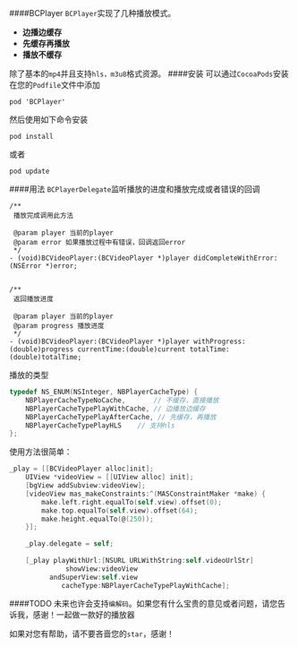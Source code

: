 ####BCPlayer
`BCPlayer`实现了几种播放模式。
- **边播边缓存** 
- **先缓存再播放** 
- **播放不缓存** 

除了基本的`mp4`并且支持`hls，m3u8`格式资源。
####安装
可以通过`CocoaPods`安装
在您的`Podfile`文件中添加
```
pod 'BCPlayer'
```
然后使用如下命令安装
```
pod install
```
或者
```
pod update
```

####用法
`BCPlayerDelegate`监听播放的进度和播放完成或者错误的回调
```
/**
 播放完成调用此方法

 @param player 当前的player
 @param error 如果播放过程中有错误，回调返回error
 */
- (void)BCVideoPlayer:(BCVideoPlayer *)player didCompleteWithError:(NSError *)error;


/**
 返回播放进度

 @param player 当前的player
 @param progress 播放进度
 */
- (void)BCVideoPlayer:(BCVideoPlayer *)player withProgress:(double)progress currentTime:(double)current totalTime:(double)totalTime;
```
播放的类型
``` objectivec
typedef NS_ENUM(NSInteger, NBPlayerCacheType) {
    NBPlayerCacheTypeNoCache,       // 不缓存，直接播放
    NBPlayerCacheTypePlayWithCache, // 边播放边缓存
    NBPlayerCacheTypePlayAfterCache, // 先缓存，再播放
    NBPlayerCacheTypePlayHLS    // 支持hls
};
```
使用方法很简单：
``` objectivec
_play = [[BCVideoPlayer alloc]init];
    UIView *videoView = [[UIView alloc] init];
    [bgView addSubview:videoView];
    [videoView mas_makeConstraints:^(MASConstraintMaker *make) {
        make.left.right.equalTo(self.view).offset(0);
        make.top.equalTo(self.view).offset(64);
        make.height.equalTo(@(250));
    }];
    
    _play.delegate = self;
    
    [_play playWithUrl:[NSURL URLWithString:self.videoUrlStr]
              showView:videoView
          andSuperView:self.view
             cacheType:NBPlayerCacheTypePlayWithCache];
```

####TODO
未来也许会支持`编解码`。如果您有什么宝贵的意见或者问题，请您告诉我，感谢！一起做一款好的播放器

如果对您有帮助，请不要吝啬您的`star`，感谢！